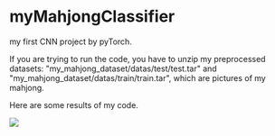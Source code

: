 # myMahjongClassifier
my first CNN project by pyTorch.

If you are trying to run the code, you have to unzip my preprocessed datasets: "my_mahjong_dataset/datas/test/test.tar" and "my_mahjong_dataset/datas/train/train.tar", which are pictures of my mahjong.

Here are some results of my code.

![](https://s3.bmp.ovh/imgs/2022/04/30/c3cec5ad9489af81.png)
